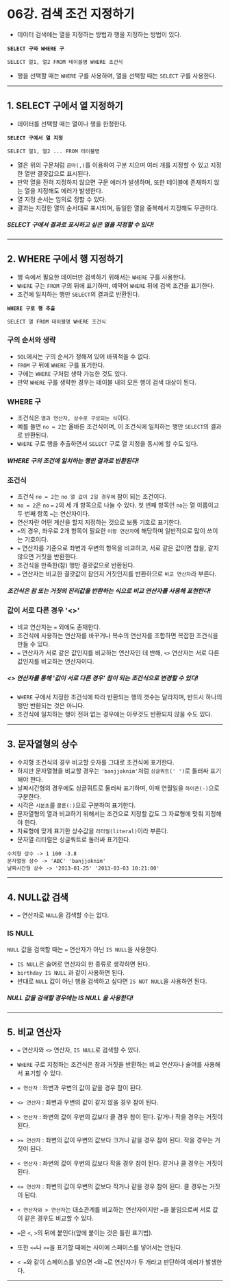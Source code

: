 # 06강. 검색 조건 지정하기
- 데이터 검색에는 열을 지정하는 방법과 행을 지정하는 방법이 있다.

**`SELECT 구와 WHERE 구`**
```
SELECT 열1, 열2 FROM 테이블명 WHERE 조건식
```

- 행을 선택할 때는 `WHERE` 구를 사용하며, 열을 선택할 때는 `SELECT` 구를 사용한다.

---

## 1. SELECT 구에서 열 지정하기
- 데이터를 선택할 때는 열이나 행을 한정한다.

**`SELECT 구에서 열 지정`**
```
SELECT 열1, 열2 ... FROM 테이블명
```

- 열은 위의 구문처럼 `콤마(,)`를 이용하여 구분 지으며 여러 개를 지정할 수 있고 지정한 열만 결괏값으로 표시된다.
- 만약 열을 전혀 지정하지 않으면 구문 에러가 발생하며, 또한 테이블에 존재하지 않는 열을 지정해도 에러가 발생한다.
- 열 지정 순서는 임의로 정할 수 있다.
- 결과는 지정한 열의 순서대로 표시되며, 동일한 열을 중복해서 지정해도 무관하다.

##### SELECT 구에서 결과로 표시하고 싶은 열을 지정할 수 있다!

---

## 2. WHERE 구에서 행 지정하기
- 행 속에서 필요한 데이터만 검색하기 위해서는 `WHERE` 구를 사용한다.
- `WHERE` 구는 `FROM` 구의 뒤에 표기하며, 예약어 `WHERE` 뒤에 검색 조건을 표기한다.
- 조건에 일치하는 행만 `SELECT`의 결과로 반환된다.

**`WHERE 구로 행 추출`**
```
SELECT 열 FROM 테이블명 WHERE 조건식
```

### 구의 순서와 생략
- `SQL`에서는 구의 순서가 정해져 있어 바꿔적을 수 없다.
- `FROM` 구 뒤에 `WHERE` 구를 표기한다.
- 구에는 `WHERE` 구처럼 생략 가능한 것도 있다.
- 만약 `WHERE` 구를 생략한 경우는 테이블 내의 모든 행이 검색 대상이 된다.

### WHERE 구
- 조건식은 `열과 연산자, 상수로 구성되는 식`이다.
- 예를 들면 `no = 2`는 올바른 조건식이며, 이 조건식에 일치하는 행만 `SELECT`의 결과로 반환된다.
- `WHERE` 구로 행을 추출하면서 `SELECT` 구로 열 지정을 동시에 할 수도 있다.

##### WHERE 구의 조건에 일치하는 행만 결과로 반환된다!

### 조건식
- 조건식 `no = 2`는 `no 열 값이 2일 경우에` 참이 되는 조건이다.
- `no = 2`은 `no` `=` `2`의 세 개 항목으로 나눌 수 있다. 첫 번째 항목인 `no`는 열 이름이고 두 번째 항목 `=`는 연산자이다.
- 연산자란 어떤 계산을 할지 지정하는 것으로 보통 기호로 표기한다.
- `=`의 경우, 좌우로 2개 항목이 필요한 `이항 연산자`에 해당하며 일반적으로 많이 쓰이는 기호이다.
- `=` 연산자를 기준으로 좌변과 우변의 항목을 비교하고, 서로 같은 값이면 참을, 같지 않으면 거짓을 반환한다.
- 조건식을 만족한(참) 행만 결괏값으로 반환된다.
- `=` 연산자는 비교한 결괏값이 참인지 거짓인지를 반환하므로 `비교 연산자`라 부른다.

##### 조건식은 참 또는 거짓의 진리값을 반환하는 식으로 비교 연산자를 사용해 표현한다!

### 값이 서로 다른 경우 '<>'
- 비교 연산자는 `=` 외에도 존재한다.
- 조건식에 사용하는 연산자를 바꾸거나 복수의 연산자를 조합하면 복잡한 조건식을 만들 수 있다.
- `=` 연산자가 서로 같은 값인지를 비교하는 연산자인 데 반해, `<>` 연산자는 서로 다른 값인지를 비교하는 연산자이다.

##### <> 연산자를 통해 '값이 서로 다른 경우' 참이 되는 조건식으로 변경할 수 있다!

- `WHERE` 구에서 지정한 조건식에 따라 반환되는 행의 갯수는 달라지며, 반드시 하나의 행만 반환되는 것은 아니다.
- 조건식에 일치하는 행이 전혀 없는 경우에는 아무것도 반환되지 않을 수도 있다.

---

## 3. 문자열형의 상수
- 수치형 조건식의 경우 비교할 숫자를 그대로 조건식에 표기한다.
- 하지만 문자열형을 비교할 경우는 `'banjjoknim'`처럼 `싱글쿼트(' ')`로 둘러싸 표기해야 한다.
- 날짜시간형의 경우에도 싱글쿼트로 둘러싸 표기하며, 이때 연월일을 `하이픈(-)`으로 구분한다.
- 시각은 `시분초`를 `콜론(:)`으로 구분하여 표기한다.
- 문자열형의 열과 비교하기 위해서는 조건으로 지정할 값도 그 자료형에 맞춰 지정해야 한다.
- 자료형에 맞게 표기한 상수값을 `리터럴(literal)`이라 부른다.
- 문자열 리터럴은 싱글쿼트로 둘러싸 표기한다.

```
수치형 상수 -> 1 100 -3.8
문자열형 상수 -> 'ABC' 'banjjoknim'
날짜시간형 상수 -> '2013-01-25' '2013-03-03 10:21:00'
```

---

## 4. NULL값 검색
- `=` 연산자로 `NULL`을 검색할 수는 없다.

### IS NULL
`NULL` 값을 검색할 때는 `=` 연산자가 아닌 `IS NULL`을 사용한다.
- `IS NULL`은 술어로 연산자의 한 종류로 생각하면 된다.
- `birthday IS NULL` 과 같이 사용하면 된다.
- 반대로 `NULL` 값이 아닌 행을 검색하고 싶다면 `IS NOT NULL`을 사용하면 된다.

##### NULL 값을 검색할 경우에는 IS NULL 을 사용한다!

---

## 5. 비교 연산자
- `=` 연산자와 `<>` 연산자, `IS NULL`로 검색할 수 있다.
- `WHERE` 구로 지정하는 조건식은 참과 거짓을 반환하는 비교 연산자나 술어를 사용해서 표기할 수 있다.
- `= 연산자` : 좌변과 우변의 값이 같을 경우 참이 된다.
- `<> 연산자` : 좌변과 우변의 값이 같지 않을 경우 참이 된다.
- `> 연산자` : 좌변의 값이 우변의 값보다 클 경우 참이 된다. 같거나 작을 경우는 거짓이 된다.
- `>= 연산자` : 좌변의 값이 우변의 값보다 크거나 같을 경우 참이 된다. 작을 경우는 거짓이 된다.
- `< 연산자` : 좌변의 값이 우변의 값보다 작을 경우 참이 된다. 같거나 클 경우는 거짓이 된다.
- `<= 연산자` : 좌변의 값이 우변의 값보다 작거나 같을 경우 참이 된다. 클 경우는 거짓이 된다.

- `< 연산자와 > 연산자`는 대소관계를 비교하는 연산자이지만 `=`을 붙임으로써 서로 값이 같은 경우도 비교할 수 있다.
- `=`은 `<`, `>`의 뒤에 붙인다(앞에 붙이는 것은 틀린 표기법).
- 또한 `<=`나 `>=`을 표기할 때에는 사이에 스페이스를 넣어서는 안된다.
- `< =`와 같이 스페이스를 넣으면 `<`와 `=`로 연산자가 두 개라고 판단하여 에러가 발생한다.

---